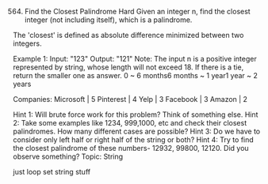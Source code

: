 564. Find the Closest Palindrome
Hard
Given an integer n, find the closest integer (not including itself), which is a palindrome.

The 'closest' is defined as absolute difference minimized between two integers.

Example 1:
Input: "123"
Output: "121"
Note:
The input n is a positive integer represented by string, whose length will not exceed 18.
If there is a tie, return the smaller one as answer.
0 ~ 6 months6 months ~ 1 year1 year ~ 2 years

Companies: Microsoft | 5 Pinterest | 4 Yelp | 3 Facebook | 3 Amazon | 2

Hint 1:
Will brute force work for this problem? Think of something else.
Hint 2:
Take some examples like 1234, 999,1000, etc and check their closest palindromes. How many different cases are possible?
Hint 3:
Do we have to consider only left half or right half of the string or both?
Hint 4:
Try to find the closest palindrome of these numbers- 12932, 99800, 12120. Did you observe something?
Topic: String

just loop set string stuff
